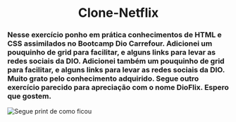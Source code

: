 <h1 align="center">Clone-Netflix</h1>
<h3> Nesse exercício ponho em prática conhecimentos de HTML e CSS assimilados no Bootcamp Dio Carrefour. Adicionei um pouquinho de grid para facilitar, e alguns links para levar as redes sociais da DIO. Adicionei também um pouquinho de grid para facilitar, e alguns links para levar as redes sociais da DIO. Muito grato pelo conhecimento adquirido. Segue outro exercício parecido para apreciação com o nome DioFlix. Espero que gostem.</h3>


![Segue print de como ficou](https://user-images.githubusercontent.com/94914899/162777583-8ffdc4f1-4572-47d8-ba13-9b9ce7264214.png)
